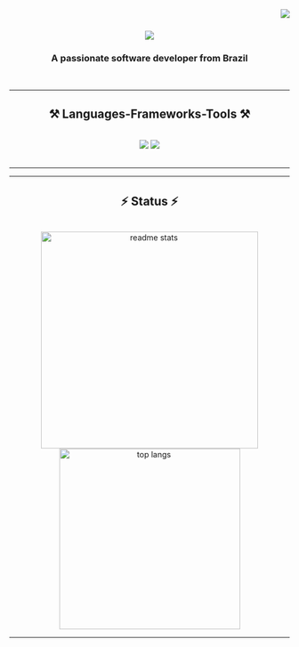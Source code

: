 <img align="right" src="https://visitor-badge.laobi.icu/badge?page_id=IgorRM15.IgorRM15" />

<h1 align="center">
    <img src="https://readme-typing-svg.herokuapp.com/?font=Righteous&size=35&center=true&vCenter=true&width=500&height=70&duration=4000&lines=Hi+There!+👋;+Ola!;" />
</h1>

<h3 align="center">A passionate software developer from Brazil </h3>

<br/>




 

 <hr/>
 
<h2 align="center">⚒️ Languages-Frameworks-Tools ⚒️</h2>
<br/>
<div align="center">
    <img src="https://skillicons.dev/icons?i=react,bootstrap,html,css,vscode,github,figma,tailwind,git,php" />
    <img src="https://skillicons.dev/icons?i=nodejs,javascript,typescript,firebase,java,laravel" /><br>
</div>

<br/>
<hr/>

</div>

<hr/>

<h2 align="center">⚡ Status ⚡</h2>
<br>
<div align=center>
<!--  <img width=390 src="https://github-readme-streak-stats-salesp07.vercel.app/?user=JohnDias0&count_private=true&theme=react&border_radius=10" alt="streak stats"/>-->
  <img width=390 src="https://github-readme-stats-salesp07.vercel.app/api?username=IgorRM15&count_private=true&show_icons=true&theme=react&rank_icon=github&border_radius=10" alt="readme stats" />
  <br/>
  <img width=325 align="center" src="https://github-readme-stats-salesp07.vercel.app/api/top-langs/?username=igorRM15&hide=HTML&langs_count=8&layout=compact&theme=react&border_radius=10&size_weight=0.5&count_weight=0.5&exclude_repo=github-readme-stats" alt="top langs" />
</div>
<hr/>
<br/>

<br/>
